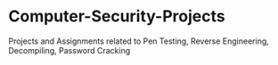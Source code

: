 # Computer-Security-Projects
Projects and Assignments related to Pen Testing, Reverse Engineering, Decompiling, Password Cracking
